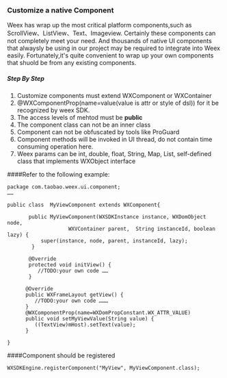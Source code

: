 ### Customize a native Component 

Weex has wrap up the most critical platform components,such as ScrollView、ListView、Text、Imageview. Certainly these components  can not completely meet your need. And  thousands of native UI components that alwaysly be  using in our project may be required to integrate into Weex easily. Fortunately,it's quite convenient to wrap up your own components that shuold be from any existing components.

##### Step By Step
 
1. Customize components must extend WXComponent or WXContainer  
2. @WXComponentProp(name=value(value is attr or style of dsl)) for it be recognized by weex SDK.
3. The access levels of mehtod must be **public**
4. The component class can not be an inner class  
5. Component can not be obfuscated by tools like ProGuard  
6. Component methods will be invoked in UI thread, do not contain time consuming operation here.  
7. Weex params can be int, double, float, String, Map, List, self-defined class that implements WXObject interface 


####Refer to the following example: 

	package com.taobao.weex.ui.component;
	……

    public class  MyViewComponent extends WXComponent{

           public MyViewComponent(WXSDKInstance instance, WXDomObject node, 
                        WXVContainer parent,  String instanceId, boolean lazy) {                
               super(instance, node, parent, instanceId, lazy);
            }

           @Override
           protected void initView() {
              //TODO:your own code ……
           }

          @Override
          public WXFrameLayout getView() {
             //TODO:your own code ………        
          }
          @WXComponentProp(name=WXDomPropConstant.WX_ATTR_VALUE)
	      public void setMyViewValue(String value) {
	         ((TextView)mHost).setText(value);
	      }

    }

####Component should be registered 

	WXSDKEngine.registerComponent("MyView", MyViewComponent.class);
	  	
	  	

